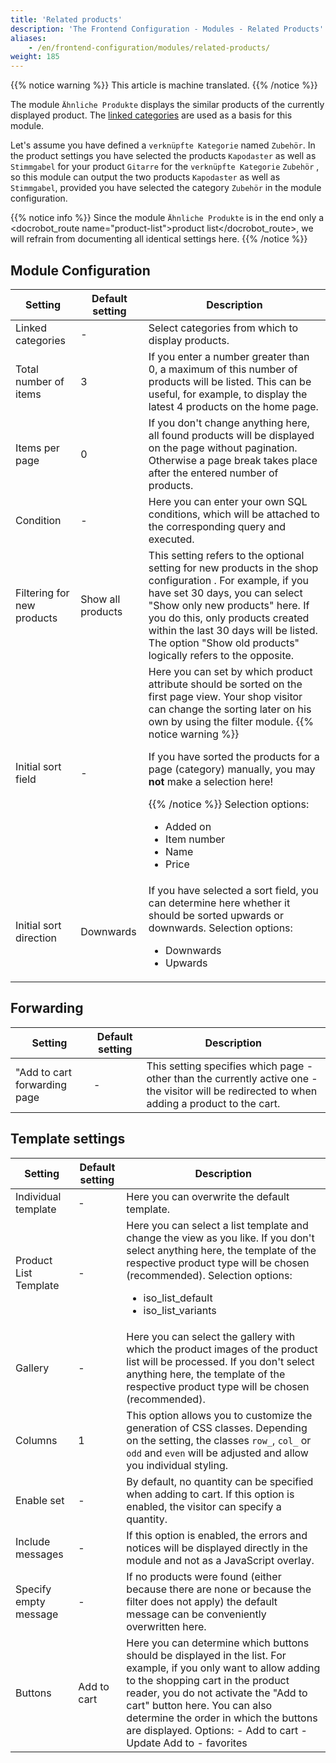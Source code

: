 ```yaml
---
title: 'Related products'
description: 'The Frontend Configuration - Modules - Related Products'
aliases:
    - /en/frontend-configuration/modules/related-products/
weight: 185
---
```


{{% notice warning %}}
This article is machine translated.
{{% /notice %}}

The module `Ähnliche Produkte` displays the similar products of the currently displayed product. The [linked categories](/de/backend-konfiguration-shop-Verkn%C3%BCpfte-Kategorien/) are used as a basis for this module.

Let's assume you have defined a `verknüpfte Kategorie` named `Zubehör`. In the product settings you have selected the products `Kapodaster` as well as `Stimmgabel` for your product `Gitarre` for the `verknüpfte Kategorie` `Zubehör` , so this module can output the two products `Kapodaster` as well as `Stimmgabel`, provided you have selected the category `Zubehör` in the module configuration.

{{% notice info %}}
Since the module `Ähnliche Produkte` is in the end only a <docrobot_route name="product-list">product list</docrobot_route>, we will refrain from documenting all identical settings here.
{{% /notice %}}

## Module Configuration

<table>
    <thead>
    <tr>
        <th>Setting</th>
        <th>Default setting</th>
        <th>Description</th>
    </tr>
    </thead>
    <tbody>
    <tr>
        <td>Linked categories</td>
        <td>-</td>
        <td>Select categories from which to display products.</td>
    </tr>
    <tr>
        <td>Total number of items</td>
        <td>3</td>
        <td>If you enter a number greater than 0, a maximum of this number of products will be listed. This can be useful, for example, to display the latest 4 products on the home page.</td>
    </tr>
    <tr>
        <td>Items per page</td>
        <td>0</td>
        <td>If you don't change anything here, all found products will be displayed on the page without pagination. Otherwise a page break takes place after the entered number of products.</td>
    </tr>
    <tr>
        <td>Condition</td>
        <td>-</td>
        <td>Here you can enter your own SQL conditions, which will be attached to the corresponding query and executed.</td>
    </tr>
    <tr>
        <td>Filtering for new products</td>
        <td>Show all products</td>
        <td>This setting refers to the optional setting for new products in the
            <docrobot_route name="configuration">shop configuration</docrobot_route>
            . For example, if you have set 30 days, you can select "Show only new products" here. If you do this, only products created within the last 30 days will be listed. The option "Show old products" logically refers to the opposite.
        </td>
    </tr>
    <tr>
        <td>Initial sort field</td>
        <td>-</td>
        <td>Here you can set by which product attribute should be sorted on the first page view. Your shop visitor can change the sorting later on his own by using the filter module.
        {{% notice warning %}}<p>If you have sorted the products for a page (category) manually, you may <strong>not</strong> make a selection here!</p>{{% /notice %}} Selection options:
        <ul>
        <li>Added on</li>
        <li>Item number</li>
        <li>Name</li>
        <li>Price</li>
        </ul>
        </td>
    </tr>
    <tr>
        <td>Initial sort direction</td>
        <td>Downwards</td>
        <td>
        If you have selected a sort field, you can determine here whether it should be sorted upwards or downwards.
        Selection options:
        <ul>
        <li>Downwards</li>
        <li>Upwards</li>
        </ul>
        </td>
    </tr>
    </tbody>
</table>

## Forwarding

<table>
    <thead>
    <tr>
        <th>Setting</th>
        <th>Default setting</th>
        <th>Description</th>
    </tr>
    </thead>
    <tbody>
    <tr>
        <td>"Add to cart forwarding page</td>
        <td>-</td>
        <td>This setting specifies which page - other than the currently active one - the visitor will be redirected to when adding a product to the cart.</td>
    </tr>
    </tbody>
</table>

## Template settings

<table>
    <thead>
    <tr>
        <th>Setting</th>
        <th>Default setting</th>
        <th>Description</th>
    </tr>
    </thead>
    <tbody>
    <tr>
        <td>Individual template</td>
        <td>-</td>
        <td>Here you can overwrite the default template.</td>
    </tr>
    <tr>
        <td>Product List Template</td>
        <td>-</td>
        <td>Here you can select a list template and change the view as you like. If you don't select anything here, the template of the respective product type will be chosen (recommended). Selection options:
            <ul>
            <li>iso_list_default</li>
            <li>iso_list_variants</li>
            </ul>
        </td>
    </tr>
    <tr>
        <td>Gallery</td>
        <td>-</td>
        <td>Here you can select the gallery with which the product images of the product list will be processed. If you don't select anything here, the template of the respective product type will be chosen (recommended).</td>
    </tr>
    <tr>
        <td>Columns</td>
        <td>1</td>
        <td>This option allows you to customize the generation of CSS classes. Depending on the setting, the classes <code>row_</code>, <code>col_</code> or <code>odd</code> and <code>even</code> will be adjusted and allow you individual styling.</td>
    </tr>
    <tr>
        <td>Enable set</td>
        <td>-</td>
        <td>By default, no quantity can be specified when adding to cart. If this option is enabled, the visitor can specify a quantity.</td>
    </tr>
    <tr>
        <td>Include messages</td>
        <td>-</td>
        <td>If this option is enabled, the errors and notices will be displayed directly in the module and not as a JavaScript overlay.</td>
    </tr>
    <tr>
        <td>Specify empty message</td>
        <td>-</td>
        <td>If no products were found (either because there are none or because the filter does not apply) the default message can be conveniently overwritten here.</td>
    </tr>
    <tr>
        <td>Buttons</td>
        <td>Add to cart</td>
        <td>Here you can determine which buttons should be displayed in the list. For example, if you only want to allow adding to the shopping cart in the product reader, you do not activate the "Add to cart" button here. You can also determine the order in which the buttons are displayed. Options: - Add to cart
            - Update
            Add to - favorites
        </td>
    </tr>
    </tbody>
</table>
